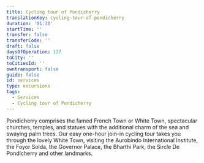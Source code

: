 ```yaml
---
title: Cycling tour of Pondicherry
translationKey: cycling-tour-of-pondicherry
duration: '01:30'
startTime: ''
transfer: false
transferCode: ''
draft: false
daysOfOperation: 127
toCity: ''
toCitiesId: ''
owntransport: false
guide: false
id: services
type: excursions
tags:
  - Services
  - Cycling tour of Pondicherry
---
```

Pondicherry comprises the famed French Town or White Town, spectacular churches, temples, and statues with the additional charm of the sea and swaying palm trees. Our easy one-hour join-in cycling tour takes you through the lovely White Town, visiting the Aurobindo International Institute, the Foyor Solda, the Governor Palace, the Bharthi Park, the Sircle De Pondicherry and other landmarks.